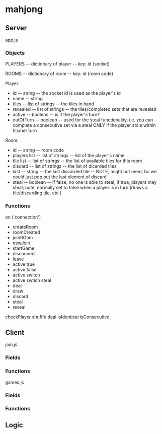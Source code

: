 # mahjong
<insert description> 

## Server
app.js

### Objects
PLAYERS -- dictionary of player -- key: id (socket)

ROOMS -- dictionary of room -- key: id (room code)

Player:
- id -- string -- the socket id is used as the player's id
- name -- string
- tiles -- list of strings -- the tiles in hand
- revealed -- list of strings -- the tiles/completed sets that are revealed
- active -- boolean -- is it the player's turn? 
- outOfTurn -- boolean -- used for the steal functionality, i.e. you can complete a consecutive set via a steal ONLY if the player stole within his/her turn

Room:
- id -- string -- room code
- players list -- list of strings -- list of the player's name
- tile list -- list of strings -- the list of available tiles for this room
- discard -- list of strings -- the list of dicarded tiles
- last -- string -- the last discarded tile -- NOTE, might not need, bc we could just pop out the last element of discard
- steal -- boolean -- if false, no one is able to steal, if true, players may steal; note, normally set to false when a player is in turn (draws a tile/discarding tile, etc.)

### Functions
on ('connection')
- createRoom
- roomCreated
- joinROom
- newJoin
- startGame
- disconnect
- leave
- active true
- active false
- active switch
- active swtich steal
- deal
- draw
- discard
- steal
- reveal

checkPlayer
shuffle
deal
isIdentical
isConsecutive


## Client
join.js
### Fields
### Functions

games.js
### Fields
### Functions
## Logic
